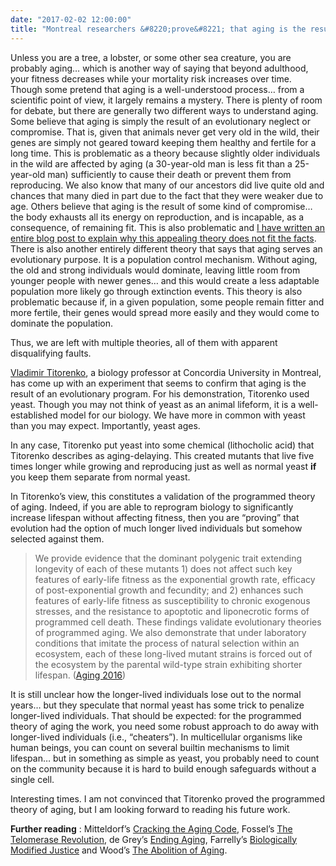 ```yaml
---
date: "2017-02-02 12:00:00"
title: "Montreal researchers &#8220;prove&#8221; that aging is the result of a genetic program"
---
```




Unless you are a tree, a lobster, or some other sea creature, you are probably aging&hellip; which is another way of saying that beyond adulthood, your fitness decreases while your mortality risk increases over time. Though some pretend that aging is a well-understood process&hellip; from a scientific point of view, it largely remains a mystery.
There is plenty of room for debate, but there are generally two different ways to understand aging.
Some believe that aging is simply the result of an evolutionary neglect or compromise. That is, given that animals never get very old in the wild, their genes are simply not geared toward keeping them healthy and fertile for a long time. This is problematic as a theory because slightly older individuals in the wild are affected by aging (a 30-year-old man is less fit than a 25-year-old man) sufficiently to cause their death or prevent them from reproducing. We also know that many of our ancestors did live quite old and chances that many died in part due to the fact that they were weaker due to age. Others believe that aging is the result of some kind of compromise&hellip; the body exhausts all its energy on reproduction, and is incapable, as a consequence, of remaining fit. This is also problematic and [I have written an entire blog post to explain why this appealing theory does not fit the facts](/lemire/blog/2016/08/31/the-rate-of-living-theory-is-wrong/).
There is also another entirely different theory that says that aging serves an evolutionary purpose. It is a population control mechanism. Without aging, the old and strong individuals would dominate, leaving little room from younger people with newer genes&hellip; and this would create a less adaptable population more likely go through extinction events. This theory is also problematic because if, in a given population, some people remain fitter and more fertile, their genes would spread more easily and they would come to dominate the population.

Thus, we are left with multiple theories, all of them with apparent disqualifying faults.

[Vladimir Titorenko](https://scholar.google.ca/citations?hl=en&#038;user=lun9uCoAAAAJ&#038;view_op=list_works&#038;sortby=pubdate), a biology professor at Concordia University in Montreal, has come up with an experiment that seems to confirm that aging is the result of an evolutionary program. For his demonstration, Titorenko used yeast. Though you may not think of yeast as an animal lifeform, it is a well-established model for our biology. We have more in common with yeast than you may expect. Importantly, yeast ages.

In any case, Titorenko put yeast into some chemical (lithocholic acid) that Titorenko describes as aging-delaying. This created mutants that live five times longer while growing and reproducing just as well as normal yeast __if__ you keep them separate from normal yeast.

In Titorenko&rsquo;s view, this constitutes a validation of the programmed theory of aging. Indeed, if you are able to reprogram biology to significantly increase lifespan without affecting fitness, then you are &ldquo;proving&rdquo; that evolution had the option of much longer lived individuals but somehow selected against them.

> We provide evidence that the dominant polygenic trait extending longevity of each of these mutants 1) does not affect such key features of early-life fitness as the exponential growth rate, efficacy of post-exponential growth and fecundity; and 2) enhances such features of early-life fitness as susceptibility to chronic exogenous stresses, and the resistance to apoptotic and liponecrotic forms of programmed cell death. These findings validate evolutionary theories of programmed aging. We also demonstrate that under laboratory conditions that imitate the process of natural selection within an ecosystem, each of these long-lived mutant strains is forced out of the ecosystem by the parental wild-type strain exhibiting shorter lifespan. ([Aging 2016](https://www.ncbi.nlm.nih.gov/pmc/articles/PMC5115907/))

It is still unclear how the longer-lived individuals lose out to the normal years&hellip; but they speculate that normal yeast has some trick to penalize longer-lived individuals. That should be expected: for the programmed theory of aging the work, you need some robust approach to do away with longer-lived individuals (i.e., &ldquo;cheaters&rdquo;). In multicellular organisms like human beings, you can count on several builtin mechanisms to limit lifespan&hellip; but in something as simple as yeast, you probably need to count on the community because it is hard to build enough safeguards without a single cell.

Interesting times. I am not convinced that Titorenko proved the programmed theory of aging, but I am looking forward to reading his future work.

__Further reading__ : Mitteldorf&rsquo;s [Cracking the Aging Code](https://www.amazon.com/Cracking-Aging-Code-Science-Old-/dp/B018E6TUIO/), Fossel&rsquo;s [The Telomerase Revolution](https://www.amazon.com/Telomerase-Revolution-Enzyme-Aging%C2%85-Healthier/dp/194163169X/), de Grey&rsquo;s [Ending Aging](https://www.amazon.com/Ending-Aging-Rejuvenation-Breakthroughs-Lifetime-ebook/dp/B001ANSSKA/), Farrelly&rsquo;s [Biologically Modified Justice](https://www.amazon.com/Biologically-Modified-Justice-Colin-Farrelly-ebook/dp/B01EYQ8KMK/) and Wood&rsquo;s [The Abolition of Aging](https://www.amazon.com/Abolition-Aging-forthcoming-extension-longevity-ebook/dp/B01G5QAYJ4/).

